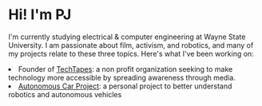 <h1>Hi! I'm PJ</h1>
<p>I'm currently studying electrical & computer engineering at Wayne State University. I am passionate about film, activism, and robotics, and many of my projects relate to these three topics. Here's what I've been working on:</p>
<li>Founder of <a target="blank" href="https://www.linkedin.com/company/techtapes">TechTapes</a>: a non profit organization seeking to make technology more accessible by spreading awareness through media.</li>
<li><a target="blank" href="https://github.com/PJ1229/Autonomous-Car-Project">Autonomous Car Project</a>: a personal project to better understand robotics and autonomous vehicles</li>
